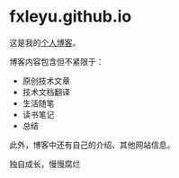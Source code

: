 # fxleyu.github.io


这是我的[个人博客](https://fxleyu.github.io/)。

博客内容包含但不紧限于：
- 原创技术文章
- 技术文档翻译
- 生活随笔
- 读书笔记
- 总结

此外，博客中还有自己的介绍、其他网站信息。

独自成长，慢慢腐烂
